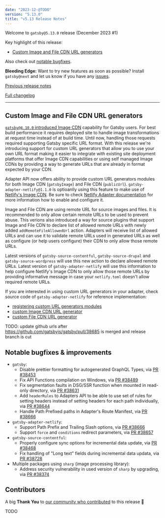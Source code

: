 ```yaml
---
date: "2023-12-@TODO"
version: "5.13.0"
title: "v5.13 Release Notes"
---
```


Welcome to `gatsby@5.13.0` release (December 2023 #1)

Key highlight of this release:

- [Custom Image and File CDN URL generators](#custom-image-and-file-cdn-url-generators)

Also check out [notable bugfixes](#notable-bugfixes--improvements).

**Bleeding Edge:** Want to try new features as soon as possible? Install `gatsby@next` and let us know if you have any [issues](https://github.com/gatsbyjs/gatsby/issues).

[Previous release notes](/docs/reference/release-notes/v5.12)

[Full changelog][full-changelog]

---

## Custom Image and File CDN URL generators

[`gatsby@4.10.0` introduced Image CDN](/docs/reference/release-notes/v4.10/#image-cdn) capability for Gatsby users. For best build performance it requires deployed site to handle image transformations at request time instead of at build time. Until now, handling those requests required supporting Gatsby specific URL format. With this release we're introducing support for custom URL generators that allow you to use your own URL format making it easier to integrate with existing site deployment platforms that offer Image CDN capabilities or using self managed Image CDNs by providing a way to generate URLs that are already in format expected by your CDN.

Adapter API now offers ability to provide custom URL generators modules for both Image CDN (`gatsbyImage`) and File CDN (`publicUrl`). `gatsby-adapter-netlify@1.1.0` is optioanlly using this feature to make use of [Netlify's Image CDN](https://docs.netlify.com/image-cdn/overview/). Be sure to check [Netlify Adapter documentation](https://www.npmjs.com/package/gatsby-adapter-netlify#imagecdn) for more information how to enable and configure it.

Image and File CDN are using remote URL for source images and files. It is recommended to only allow certain remote URLs to be used to prevent abuse. This verions also introduced a way for source plugins that support Image and File CDN to declare list of allowed remote URLs with newly added `addRemoteFileAllowedUrl` action. Adapters will receive list of allowed URLs and can use it to validate remote URLs used in generated URLs as well as configure (or help users configure) their CDN to only allow those remote URLs.

Latest versions of `gatsby-source-contentful`, `gatsby-source-drupal` and `gatsby-source-wordpress` will use this new action to declare allowed remote URLs. Latest version of `gatsby-adapter-netlify` will use this information to help configure Netlify's Image CDN to only allow those remote URLs by providing informative message in case your `netlify.toml` doesn't allow required remote URLs.

If you are interested in using custom URL generators in your adapter, check source code of `gatsby-adapter-netlify` for reference implementation:

- [registering custom URL generators modules](https://github.com/gatsbyjs/gatsby/blob/4a780fbac717b1df337f156e2ac4b2da6478106b/packages/gatsby-adapter-netlify/src/index.ts#L159-L164)
- [custom Image CDN URL generator](https://github.com/gatsbyjs/gatsby/blob/4a780fbac717b1df337f156e2ac4b2da6478106b/packages/gatsby-adapter-netlify/src/image-cdn-url-generator.ts)
- [custom File CDN URL generator](https://github.com/gatsbyjs/gatsby/blob/4a780fbac717b1df337f156e2ac4b2da6478106b/packages/gatsby-adapter-netlify/src/file-cdn-url-generator.ts)

TODO: update github urls after https://github.com/gatsbyjs/gatsby/pull/38685 is merged and release branch is cut

## Notable bugfixes & improvements

- `gatsby`:
  - Disable prettier formatting for autogenerated GraphQL Types, via [PR #38453](https://github.com/gatsbyjs/gatsby/pull/38453)
  - Fix API Functions compilation on Windows, via [PR #38489](https://github.com/gatsbyjs/gatsby/pull/38489)
  - Fix segmentation faults in DSG/SSR function when mounted in read-only directory, via [PR #38631](https://github.com/gatsbyjs/gatsby/pull/38631)
  - Add `headerRules` to Adapters API to be able to use set of rules for setting headers instead of setting headers for each path individually, via [PR #38644](https://github.com/gatsbyjs/gatsby/pull/38644)
  - Handle Path Prefixed paths in Adapter's Route Manifest, via [PR #38666](https://github.com/gatsbyjs/gatsby/pull/38666)
- `gatsby-adapter-netlify`:
  - Support Path Prefix and Trailing Slash options, via [PR #38666](https://github.com/gatsbyjs/gatsby/pull/38666)
  - Support `force` and `conditions` redirect parameters, via [PR #38657](https://github.com/gatsbyjs/gatsby/pull/38657)
- `gatsby-source-contentful`:
  - Properly configure sync options for incremental data update, via [PR #38468](https://github.com/gatsbyjs/gatsby/pull/38468)
  - Fix handling of "Long text" fields during incremental data updata, via [PR #38728](https://github.com/gatsbyjs/gatsby/pull/38728)
- Multiple packages using `sharp` (image processing library):
  - Address security vulnerability in used version of `sharp` by upgrading, via [PR #38374](https://github.com/gatsbyjs/gatsby/pull/38374)

## Contributors

A big **Thank You** to [our community who contributed][full-changelog] to this release 💜

TODO

[full-changelog]: https://github.com/gatsbyjs/gatsby/compare/gatsby@5.13.0-next.0...gatsby@5.13.0

